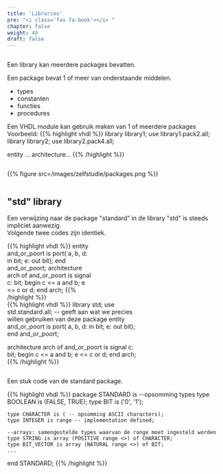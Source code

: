 ```yaml
---
title: 'Libraries'
pre: "<i class='fas fa-book'></i> "
chapter: false
weight: 40
draft: false
---
```


<div class="multicolumn">
    <div class="column">

Een library kan meerdere packages bevatten.

Een package bevat 1 of meer van onderstaande middelen.
<ul>
<li> types </li>
<li> constanten </li>
<li> functies </li>
<li> procedures </li>
</ul>

Een VHDL module kan gebruik maken van 1 of meerdere packages <br/>
Voorbeeld:
{{% highlight vhdl %}}
library library1;
use library1.pack2.all;
library library2;
use library2.pack4.all;

entity ...
architecture...
{{% /highlight %}}

</div>
<div class="column">

{{% figure src=/images/zelfstudie/packages.png %}}

</div>
</div>

## "std" library

Een verwijzing naar de package "standard" in de library "std" is steeds impliciet aanwezig. <br/>
Volgende twee codes zijn identiek.

<div class="multicolumn">
    <div class="column" style="width: 40%">
{{% highlight vhdl %}}
entity and_or_poort is
    port(   a, b, d: in bit;
            e: out bit);
end and_or_poort;
architecture arch of and_or_poort is
    signal c: bit;
begin
    c <= a and b;
    e <= c or d;
end arch;
{{% /highlight %}}
</div>
<div class="column" style="width: 60%">    
{{% highlight vhdl %}}
library std;
use std.standard.all; -- geeft aan wat we precies willen gebruiken van deze package
entity and_or_poort is
    port(   a, b, d: in bit;
            e: out bit);
end and_or_poort;

architecture arch of and_or_poort is
    signal c: bit;
begin
    c <= a and b;
    e <= c or d;
end arch;
{{% /highlight %}}
</div>
</div>

Een stuk code van de standard package.

{{% highlight vhdl %}}
package STANDARD is
    --opsomming types
    type BOOLEAN is (FALSE, TRUE);
    type BIT is ('0', '1');

    type CHARACTER is ( -- opsomming ASCII characters);
    type INTEGER is range -- implementation defined;

    --arrays: samengestelde types waarvan de range moet ingesteld worden
    type STRING is array (POSITIVE range <>) of CHARACTER;
    type BIT_VECTOR is array (NATURAL range <>) of BIT;
    ...

end STANDARD;
{{% /highlight %}}